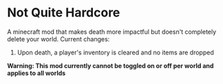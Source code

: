 # Not Quite Hardcore

A minecraft mod that makes death more impactful but doesn't completely delete your world. Current changes:

1. Upon death, a player's inventory is cleared and no items are dropped

**Warning: This mod currently cannot be toggled on or off per world and applies to all worlds**

